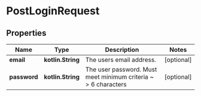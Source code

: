 
# PostLoginRequest

## Properties
Name | Type | Description | Notes
------------ | ------------- | ------------- | -------------
**email** | **kotlin.String** | The users email address. |  [optional]
**password** | **kotlin.String** | The user password. Must meet minimum criteria ~ &gt; 6 characters |  [optional]




